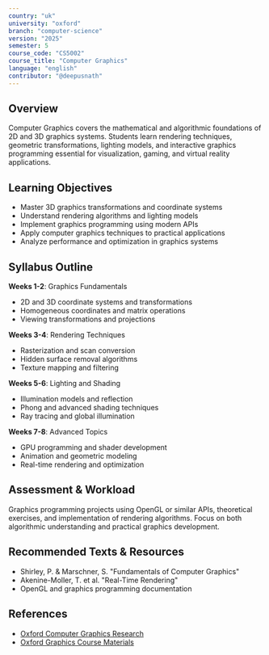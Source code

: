 ```yaml
---
country: "uk"
university: "oxford"
branch: "computer-science"
version: "2025"
semester: 5
course_code: "CS5002"
course_title: "Computer Graphics"
language: "english"
contributor: "@deepusnath"
---
```


## Overview

Computer Graphics covers the mathematical and algorithmic foundations of 2D and 3D graphics systems. Students learn rendering techniques, geometric transformations, lighting models, and interactive graphics programming essential for visualization, gaming, and virtual reality applications.

## Learning Objectives

- Master 3D graphics transformations and coordinate systems
- Understand rendering algorithms and lighting models
- Implement graphics programming using modern APIs
- Apply computer graphics techniques to practical applications
- Analyze performance and optimization in graphics systems

## Syllabus Outline

**Weeks 1-2**: Graphics Fundamentals
- 2D and 3D coordinate systems and transformations
- Homogeneous coordinates and matrix operations
- Viewing transformations and projections

**Weeks 3-4**: Rendering Techniques
- Rasterization and scan conversion
- Hidden surface removal algorithms
- Texture mapping and filtering

**Weeks 5-6**: Lighting and Shading
- Illumination models and reflection
- Phong and advanced shading techniques
- Ray tracing and global illumination

**Weeks 7-8**: Advanced Topics
- GPU programming and shader development
- Animation and geometric modeling
- Real-time rendering and optimization

## Assessment & Workload

Graphics programming projects using OpenGL or similar APIs, theoretical exercises, and implementation of rendering algorithms. Focus on both algorithmic understanding and practical graphics development.

## Recommended Texts & Resources

- Shirley, P. & Marschner, S. "Fundamentals of Computer Graphics"
- Akenine-Moller, T. et al. "Real-Time Rendering"
- OpenGL and graphics programming documentation

## References

- [Oxford Computer Graphics Research](https://www.cs.ox.ac.uk/research/)
- [Oxford Graphics Course Materials](https://www.cs.ox.ac.uk/teaching/courses/)
